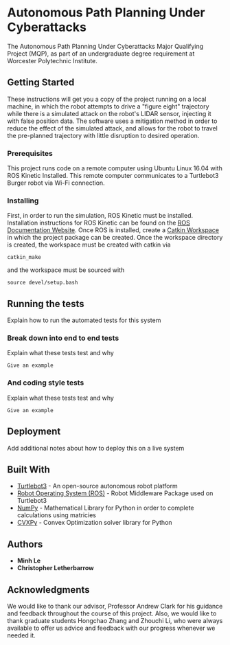 # Autonomous Path Planning Under Cyberattacks

The Autonomous Path Planning Under Cyberattacks Major Qualifying Project (MQP), as part of an undergraduate degree requirement at Worcester Polytechnic Institute. 

## Getting Started

These instructions will get you a copy of the project running on a local machine, in which the robot attempts to drive a "figure eight" trajectory while there is a simulated attack on the robot's LIDAR sensor, injecting it with false position data. The software uses a mitigation method in order to reduce the effect of the simulated attack, and allows for the robot to travel the pre-planned trajectory with little disruption to desired operation. 

### Prerequisites

This project runs code on a remote computer using Ubuntu Linux 16.04 with ROS Kinetic Installed. This remote computer communicates to a Turtlebot3 Burger robot via Wi-Fi connection. 

### Installing

First, in order to run the simulation, ROS Kinetic must be installed. Installation instructions for ROS Kinetic can be found on the [ROS Documentation Website](http://wiki.ros.org/kinetic/Installation). Once ROS is installed, create a [Catkin Workspace](http://wiki.ros.org/catkin/Tutorials/create_a_workspace) in which the project package can be created. Once the workspace directory is created, the workspace must be created with catkin via
```
catkin_make
```
and the workspace must be sourced with
```
source devel/setup.bash
```

## Running the tests

Explain how to run the automated tests for this system

### Break down into end to end tests

Explain what these tests test and why

```
Give an example
```

### And coding style tests

Explain what these tests test and why

```
Give an example
```

## Deployment

Add additional notes about how to deploy this on a live system

## Built With

* [Turtlebot3](http://emanual.robotis.com/docs/en/platform/turtlebot3/overview/) - An open-source autonomous robot platform
* [Robot Operating System (ROS)](http://wiki.ros.org/) - Robot Middleware Package used on Turtlebot3
* [NumPy](https://numpy.org/) - Mathematical Library for Python in order to complete calculations using matricies
* [CVXPy](https://www.cvxpy.org/) - Convex Optimization solver library for Python 


## Authors

* **Minh Le** 
* **Christopher Letherbarrow** 

## Acknowledgments

We would like to thank our advisor, Professor Andrew Clark for his guidance and feedback throughout the course of this project. Also, we would like to thank graduate students Hongchao Zhang and Zhouchi Li, who were always available to offer us advice and feedback with our progress whenever we needed it. 
